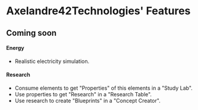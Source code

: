 # Axelandre42Technologies' Features

## Coming soon

#### Energy

* Realistic electricity simulation.

#### Research

* Consume elements to get "Properties" of this elements in a "Study Lab".
* Use properties to get "Research" in a "Research Table".
* Use research to create "Blueprints" in a "Concept Creator".